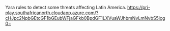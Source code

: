 Yara rules to detect some threats affecting Latin America.
https://pri-play.southafricanorth.cloudapp.azure.com/?cHJpc2NpbGEtcGF1bGEubWFjaGFkb0BpdGF1LXVuaWJhbmNvLmNvbS5icg0=
